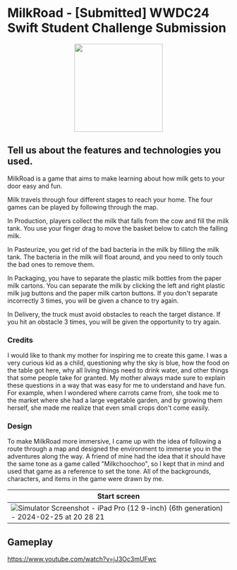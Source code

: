 # MilkRoad - [Submitted] WWDC24 Swift Student Challenge Submission


<p align="center">
  <img src="https://github.com/youngjungju/MilkRoad/assets/70834005/cf9acd31-7af8-45e7-81d8-7c181e3abb20" width="200" height="200"/> 
</p>

## Tell us about the features and technologies you used.
MilkRoad is a game that aims to make learning about how milk gets to your door easy and fun.

Milk travels through four different stages to reach your home. The four games can be played by following through the map.

In Production, players collect the milk that falls from the cow and fill the milk tank. You use your finger drag to move the basket below to catch the falling milk.

In Pasteurize, you get rid of the bad bacteria in the milk by filling the milk tank. The bacteria in the milk will float around, and you need to only touch the bad ones to remove them.

In Packaging, you have to separate the plastic milk bottles from the paper milk cartons. You can separate the milk by clicking the left and right plastic milk jug buttons and the paper milk carton buttons. If you don't separate incorrectly 3 times, you will be given a chance to try again.

In Delivery, the truck must avoid obstacles to reach the target distance. If you hit an obstacle 3 times, you will be given the opportunity to try again.

### Credits

I would like to thank my mother for inspiring me to create this game. I was a very curious kid as a child, questioning why the sky is blue, how the food on the table got here, why all living things need to drink water, and other things that some people take for granted. My mother always made sure to explain these questions in a way that was easy for me to understand and have fun. For example, when I wondered where carrots came from, she took me to the market where she had a large vegetable garden, and by growing them herself, she made me realize that even small crops don't come easily.

### Design

To make MilkRoad more immersive, I came up with the idea of following a route through a map and designed the environment to immerse you in the adventures along the way. A friend of mine had the idea that it should have the same tone as a game called "Milkchoochoo", so I kept that in mind and used that game as a reference to set the tone. All of the backgrounds, characters, and items in the game were drawn by me. 

| Start screen |
|-----------|
|![Simulator Screenshot - iPad Pro (12 9-inch) (6th generation) - 2024-02-25 at 20 28 21](https://github.com/youngjungju/MilkRoad/assets/70834005/91bbf020-8777-477a-95dc-91ac70269187)|


## Gameplay

https://www.youtube.com/watch?v=jJ3Oc3mUFwc

